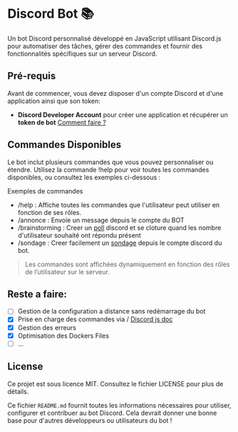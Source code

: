 # Discord Bot 📚

Un bot Discord personnalisé développé en JavaScript utilisant Discord.js pour automatiser des tâches, gérer des commandes et fournir des fonctionnalités spécifiques sur un serveur Discord.

## Pré-requis

Avant de commencer, vous devez disposer d'un compte Discord et d'une application ainsi que son token:

- **Discord Developer Account** pour créer une application et récupérer un **token de bot** [Comment faire ?](https://discord.com/developers/docs/intro)

## Commandes Disponibles
Le bot inclut plusieurs commandes que vous pouvez personnaliser ou étendre. Utilisez la commande !help pour voir toutes les commandes disponibles, ou consultez les exemples ci-dessous :  

Exemples de commandes  
- /help : Affiche toutes les commandes que l'utilisateur peut utiliser en fonction de ses rôles.  
- /annonce : Envoie un message depuis le compte du BOT  
- /brainstorming : Creer un [poll](https://support.discord.com/hc/en-us/articles/22163184112407-Polls-FAQ) discord et se cloture quand les nombre d'utilisateur souhaité ont répondu présent  
- /sondage : Creer facilement un [sondage](https://support.discord.com/hc/en-us/articles/22163184112407-Polls-FAQ) depuis le compte discord du bot.  

> Les commandes sont affichées dynamiquement en fonction des rôles de l’utilisateur sur le serveur.

## Reste a faire:
 - [ ] Gestion de la configuration a distance sans redémarrage du bot
 - [x] Prise en charge des commandes via / [Discord js doc](https://discord.js.org/docs/packages/discord.js/main)
 - [x] Gestion des erreurs 
 - [x] Optimisation des Dockers Files
 - [ ] ...

## License
Ce projet est sous licence MIT. Consultez le fichier LICENSE pour plus de détails.


Ce fichier `README.md` fournit toutes les informations nécessaires pour utiliser, configurer et contribuer au bot Discord. Cela devrait donner une bonne base pour d'autres développeurs ou utilisateurs du bot !

